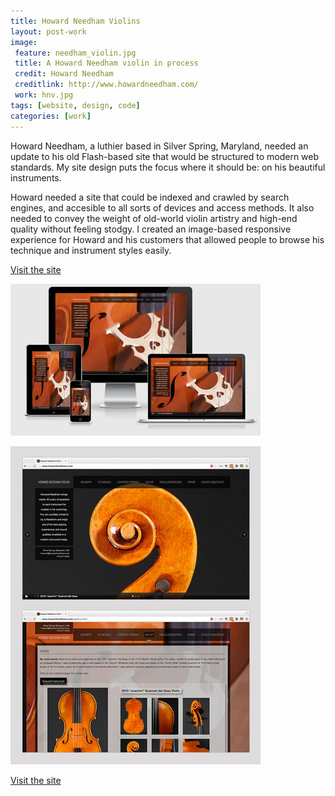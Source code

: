 ```yaml
---
title: Howard Needham Violins
layout: post-work
image:
 feature: needham_violin.jpg
 title: A Howard Needham violin in process
 credit: Howard Needham
 creditlink: http://www.howardneedham.com/
 work: hnv.jpg
tags: [website, design, code]
categories: [work]
---
```

Howard Needham, a luthier based in Silver Spring, Maryland, needed an update to his old Flash-based site that would be structured to modern web standards. My site design puts the focus where it should be: on his beautiful instruments.<!--more-->

Howard needed a site that could be indexed and crawled by search engines, and accesible to all sorts of devices and access methods. It also needed to convey the weight of old-world violin artistry and high-end quality without feeling stodgy. I created an image-based responsive experience for Howard and his customers that allowed people to browse his technique and instrument styles easily.

[Visit the site](http://www.howardneedham.com/)
 
![Howard Needham Violins responsive website](/assets/img/needham_responsive.jpg)

![Howard Needham Violins website](/assets/img/needham_site.jpg)
 
 [Visit the site](http://www.howardneedham.com/)